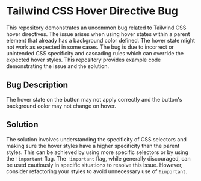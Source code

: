 # Tailwind CSS Hover Directive Bug

This repository demonstrates an uncommon bug related to Tailwind CSS hover directives. The issue arises when using hover states within a parent element that already has a background color defined.  The hover state might not work as expected in some cases. The bug is due to incorrect or unintended CSS specificity and cascading rules which can override the expected hover styles. This repository provides example code demonstrating the issue and the solution.

## Bug Description

The hover state on the button may not apply correctly and the button's background color may not change on hover.

## Solution

The solution involves understanding the specificity of CSS selectors and making sure the hover styles have a higher specificity than the parent styles. This can be achieved by using more specific selectors or by using the `!important` flag. The `!important` flag, while generally discouraged, can be used cautiously in specific situations to resolve this issue. However, consider refactoring your styles to avoid unnecessary use of `!important`.
